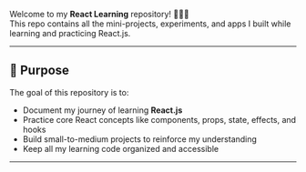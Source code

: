 
Welcome to my **React Learning** repository! 👩‍💻✨  
This repo contains all the mini-projects, experiments, and apps I built while learning and practicing React.js.

---

## 🎯 Purpose

The goal of this repository is to:

- Document my journey of learning **React.js**
- Practice core React concepts like components, props, state, effects, and hooks
- Build small-to-medium projects to reinforce my understanding
- Keep all my learning code organized and accessible

---
